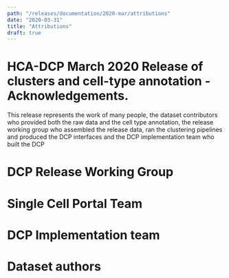```yaml
---
path: "/releases/documentation/2020-mar/attributions"
date: "2020-03-31"
title: "Attributions"
draft: true
---
```


# HCA-DCP March 2020 Release of clusters and cell-type annotation - Acknowledgements.

This release represents the work of many people, the dataset contributors who provided both the raw data and the cell type annotation, the release working group who assembled the release data, ran the clustering pipelines and produced the DCP interfaces and the DCP implementation team who built the DCP

# DCP Release Working Group

# Single Cell Portal Team

# DCP Implementation team

# Dataset authors
